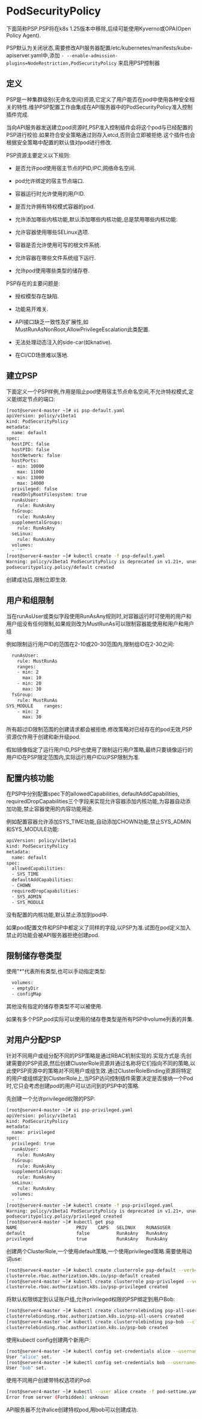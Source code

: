 # PodSecurityPolicy

下面简称PSP.PSP将在k8s 1.25版本中移除,后续可能使用Kyverno或OPA(Open Policy Agent).

PSP默认为关闭状态,需要修改API服务器配置/etc/kubernetes/manifests/kube-apiserver.yaml中,添加 `- --enable-admission-plugins=NodeRestriction,PodSecurityPolicy` 来启用PSP控制器

## 定义

PSP是一种集群级别(无命名空间)资源,它定义了用户能否在pod中使用各种安全相关的特性.维护PSP配置工作由集成在API服务器中的PodSecurityPolicy准入控制插件完成.

当向API服务器发送建立pod资源时,PSP准入控制插件会将这个pod与已经配置的PSP进行校验.如果符合安全策略通过则存入etcd,否则会立即被拒绝.这个插件也会根据安全策略中配置的默认值对pod进行修改.

 PSP资源主要定义以下规则:

- 是否允许pod使用宿主节点的PID,IPC,网络命名空间.

- pod允许绑定的宿主节点端口.

- 容器运行时允许使用的用户ID.

- 是否允许拥有特权模式容器的pod.

- 允许添加哪些内核功能,默认添加哪些内核功能,总是禁用哪些内核功能.

- 允许容器使用哪些SELinux选项.

- 容器是否允许使用可写的根文件系统.

- 允许容器在哪些文件系统组下运行.

- 允许pod使用哪些类型的储存卷.

PSP存在的主要问题是:

- 授权模型存在缺陷.

- 功能易开难关.

- API接口缺乏一致性及扩展性,如MustRunAsNonRoot,AllowPrivilegeEscalation此类配置.

- 无法处理动态注入的side-car(如knative).

- 在CI/CD场景难以落地.



## 建立PSP

下面定义一个PSP样例,作用是阻止pod使用宿主节点命名空间,不允许特权模式,定义能绑定节点的端口:

```sh
[root@server4-master ~]# vi psp-default.yaml
apiVersion: policy/v1beta1
kind: PodSecurityPolicy
metadata:
  name: default
spec:
  hostIPC: false
  hostPID: false
  hostNetwork: false
  hostPorts:
  - min: 10000
    max: 11000
  - min: 13000
    max: 14000
  privileged: false
  readOnlyRootFilesystem: true
  runAsUser:
    rule: RunAsAny
  fsGroup:
    rule: RunAsAny
  supplementalGroups:
    rule: RunAsAny
  seLinux:
    rule: RunAsAny
  volumes:
  - '*'
[root@server4-master ~]# kubectl create -f psp-default.yaml 
Warning: policy/v1beta1 PodSecurityPolicy is deprecated in v1.21+, unavailable in v1.25+
podsecuritypolicy.policy/default created
```

创建成功后,限制立即生效.



## 用户和组限制

当在runAsUser或类似字段使用RunAsAny规则时,对容器运行时可使用的用户和用户组没有任何限制,如果规则改为MustRunAs可以限制容器能使用和用户和用户组

例如限制运行用户ID的范围在2-10或20-30范围内,限制组ID在2-30之间:

```sh
  runAsUser:
    rule: MustRunAs
    ranges:
    - min: 2
      max: 10
    - min: 20
      max: 30
  fsGroup:
    rule: MustRunAs
SYS_MODULE    ranges:
    - min: 2
      max: 30
```

所有超过ID限制范围的创建请求都会被拒绝.修改策略对已经存在的pod无效,PSP资源仅作用于创建和新升级pod.

假如镜像指定了运行用户ID,PSP也使用了限制运行用户策略,最终只要镜像运行的用户ID在PSP限定范围内,实际运行用户ID以PSP限制为准.



## 配置内核功能

在PSP中分别配置spec下的allowedCapabilities, defaultAddCapabilities, requiredDropCapabilities三个字段来实现允许容器添加内核功能,为容器自动添加功能,禁止容器使用的内容功能用途.

例如配置容器允许添加SYS_TIME功能,自动添加CHOWN功能,禁止SYS_ADMIN和SYS_MODULE功能:

```sh
apiVersion: policy/v1beta1
kind: PodSecurityPolicy
metadata:
  name: default
spec:
  allowedCapabilities:
  - SYS_TIME
  defaultAddCapabilities:
  - CHOWN
  requiredDropCapabilities:
  - SYS_ADMIN
  - SYS_MODULE
```

没有配置的内核功能,默认禁止添加到pod中.

如果pod配置文件和PSP中都定义了同样的字段,以PSP为准.试图在pod定义加入禁止的功能会被API服务器拒绝创建pod.



## 限制储存卷类型

使用"*"代表所有类型,也可以手动指定类型:

```sh
  volumes:
  - emptyDir
  - configMap
```

其他没有指定的储存卷类型不可以被使用.

如果有多个PSP,pod实际可以使用的储存卷类型是所有PSP中volume列表的并集.



## 对用户分配PSP

针对不同用户或组分配不同的PSP策略是通过RBAC机制实现的.实现方式是:先创建需要的PSP资源,然后创建ClusterRole资源并通过名称将它们指向不同的策略,以此使PSP资源中的策略对不同用户或组生效.通过ClusterRoleBinding资源将特定的用户或组绑定到ClusterRole上,当PSP访问控制插件需要决定是否接纳一个Pod时,它只会考虑创建pod的用户可以访问到的PSP中的策略.

先创建一个允许privileged权限的PSP:

```sh
[root@server4-master ~]# vi psp-privileged.yaml
apiVersion: policy/v1beta1
kind: PodSecurityPolicy
metadata:
  name: privileged
spec:
  privileged: true
  runAsUser:
    rule: RunAsAny
  fsGroup:
    rule: RunAsAny
  supplementalGroups:
    rule: RunAsAny
  seLinux:
    rule: RunAsAny
  volumes:
  - '*'
[root@server4-master ~]# kubectl create -f psp-privileged.yaml
Warning: policy/v1beta1 PodSecurityPolicy is deprecated in v1.21+, unavailable in v1.25+
podsecuritypolicy.policy/privileged created
[root@server4-master ~]# kubectl get psp
NAME                      PRIV    CAPS   SELINUX    RUNASUSER          FSGROUP     SUPGROUP    READONLYROOTFS   VOLUMES
default                   false          RunAsAny   RunAsAny           RunAsAny    RunAsAny    true             *
privileged                true           RunAsAny   RunAsAny           RunAsAny    RunAsAny    false            *
```

创建两个ClusterRole,一个使用default策略,一个使用privileged策略.需要使用动词use:

```sh
[root@server4-master ~]# kubectl create clusterrole psp-default --verb=use --resource=podsecuritypolicies --resource-name=default
clusterrole.rbac.authorization.k8s.io/psp-default created
[root@server4-master ~]# kubectl create clusterrole psp-privileged --verb=use --resource=podsecuritypolicies --resource-name=privileged
clusterrole.rbac.authorization.k8s.io/psp-privileged created
```

将默认权限绑定到认证账户组,允许privileged权限的PSP绑定到用户Bob:

```sh
[root@server4-master ~]# kubectl create clusterrolebinding psp-all-users --clusterrole=psp-default --group=system:authenticated
clusterrolebinding.rbac.authorization.k8s.io/psp-all-users created
[root@server4-master ~]# kubectl create clusterrolebinding psp-bob --clusterrole=psp-privileged --user=bob
clusterrolebinding.rbac.authorization.k8s.io/psp-bob created
```

使用kubectl config创建两个新用户:

```sh
[root@server4-master ~]# kubectl config set-credentials alice --username=alice --password=password
User "alice" set.
[root@server4-master ~]# kubectl config set-credentials bob --username=bob --password=password
User "bob" set.
```

使用不同用户创建带特权选项的Pod:

```sh
[root@server4-master ~]# kubectl --user alice create -f pod-settime.yaml 
Error from server (Forbidden): unknown
```

API服务器不允许alice创建特权pod,用bob可以创建成功.